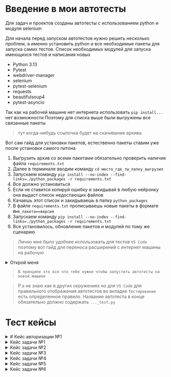 # Введение в мои автотесты

Для задач и проектов созданы автотесты с использованием python и модуля selenium

Для начала перед запуском автотестов нужно решить несколько проблем, а именно установить python и все необходимые пакеты для запуска самих тестов.
    Список необходимых модулей для запуска имеющихся тестов и написания новых
- Python 3.13
- Pytest
- webdriver-manager
- selenium
- pytest-selenium
- requests
- beautifulsoup4
- pytest-asyncio

Так как на рабочей машине нет интернета использовать `pip install...` нет возможности
Поэтому для списка выше были выгружены все связанные пакеты 
> тут когда-нибудь ссылочка будет на скачивание архива

Вот сам гайд для установки пакетов, естественно пакеты ставим уже после установки самого питона 

1. Выгрузить архив со всеми пакетами обязательно проверить наличие файла `requirements.txt`
2. Далее в терминале вводим команду `cd место_где_ты_папку_выгрузил`
3. Запускаем команду `pip install --no-index --find-links=./python_packages -r requirements.txt`
4. Все должно установиться
5. Если не ставится копируй ошибку и закидывай в любую нейронку она выдаст список недостающих файлов 
6. Качаешь этот список и закидываешь в папку `python_packages`
7. В файле `requirements.txt` прописываешь новые пакеты в формате `Имя_пакета==версия`
8. Запускаем команду `pip install --no-index --find-links=./python_packages -r requirements.txt`
9. Все установилось, обновление пакетов и модулей по тому же сценарию

> Лично мне было удобнее использовать для тестов `VS Code` поэтому вот гайд для переноса расширений с интернет машины на рабочую

<details><summary>Открой меня</summary>

1. На интернет машине ставим нужные плагины из магазина 

2. Заходим по пути `С:\Users\user\.vscode\extentions`

3. Копируем все папочки с расширениями и переносим их туда же но уже на рабочей
</details>

> `В принципе это все что тебе нужно чтобы запустить автотесты на новой машине`

> P.s не знаю как в других окружениях но для `VS Code` для правильного отображения автотестов во вкладке `Тестирование` есть определенное правило. Название автотеста в конце обязательно должно содержать `..._test.py`  

<!-- ![image](https://github.com/user-attachments/assets/4ff1f9a4-0564-4c5a-b021-708845ec63aa) -->



# Тест кейсы

<details><summary> # Кейс авторизации №1</summary>

`ID` 1

`Title` Авторизация при помощи windows входа

`Title autotest` key_cloak_windowslogin_test.py

`Type` Позитивный

>Preconditions 

Не выполнен вход в приложение "Задачи и проекты"

> Шаги воспроизведения

1. Перейти в веб-приложение "Задачи и проекты"
2. Нажать на кнопку "Windows вход"

> Ожидаемый результат

Был выполнен успешный вход в систему

>Post conditions

Очистка кеша/выход из приложения


</details>

<details><summary>Кейс задачи №1</summary>

    `ID` 3

    `Title` Добавление задачи через боковое меню

    `Title autotest` add_task_noproject_case1_test.py

    `Type` Позитивный

    > Preconditions

    Предусловий нет

    > Шаги воспроизведения

    1. Зайти в приложение
    2. Нажать на кнопку "Создать задачу" в боковом меню
    3. Заполнить в форме добавления название "new autotask case №1"
    4. Нажать на кнопку " Создать "

    > Ожидаемый результат

    Задача с названием "new autotask case №1" была успешно добавлена и отображается в списке задач

    > Post conditions

    Постусловий нет

</details>

<details><summary>Кейс задачи №2</summary>

    `ID` 4

    `Title` Проверка ограничения длины названия задачи

    `Title autotest` add_task_501_case№2_test.py

    `Type` Негативный

    > Preconditions

    Предусловий нет

    > Шаги воспроизведения

    1. Зайти в приложение
    2. Нажать на кнопку "Создать задачу" в боковом меню
    3. Заполнить в форме добавления название длина которого будет больше 500 символов
    4. Проверить отображение ошибки "Максимальная длина наименования - 500 символов" в форме 
    5. Нажать на кнопку " Создать
    6. Проверить отсутствие задачи в списке задач


    > Ожидаемый результат

    Задача с названием длина которого больше 500  не может быть добавлена

    > Post conditions

    Постусловий нет

</details>

<details><summary>Кейс задачи №3</summary>

    `ID` 5

    `Title` Проверка создания задачи с максимально допустимой длиной названия

    `Title autotest` add_task_500_case№3_test.py

    `Type` Позитивный

    > Preconditions

    Предусловий нет

    > Шаги воспроизведения

    1. Зайти в приложение
    2. Нажать на кнопку "Создать задачу" в боковом меню
    3. Заполнить в форме добавления название длина которого будет ровно 500 символов
    5. Нажать на кнопку " Создать
    6. Проверить наличие задачи в списке задач


    > Ожидаемый результат

    Задача с названием длина которого равна 500 символам была создана

    > Post conditions

    Постусловий нет

</details>

<details><summary>Кейс задачи №4</summary>



    `ID` 6

    `Title` Удаление задачи через карточку задачи

    `Title autotest` task_noproject_case№1_delete_test.py

    `Type` Позитивный

    > Preconditions

    Запуск и успешное выполнение [автотеста "Добавление задачи через боковое меню" ](#)

    > Шаги воспроизведения

    1. Зайти в приложение на страницу со списком задач
    2. Найти задачу "new autotask case №1" и открыть ее карточку
    3. В карточке нажать кнопку "Удалить"
    3. Подтвердить удаление задачи
    4. Вернуться на страницу со списком задач и проверить отсутствие задачи "new autotask case №1"


    > Ожидаемый результат

    Задача "new autotask case №1" удаляется и не отображается в списке задач

    > Post conditions

    Постусловий нет



</details>

<details><summary>Кейс задачи №5</summary>

    `ID` 7

    `Title` Удаление задачи через контекстное меню

    `Title autotest` task_noproject_case№2_delete_test.py

    `Type` Позитивный

    > Preconditions

    Запуск и успешное выполнение [автотеста "Проверка создания задачи с максимально допустимой длиной названия"](#)

    > Шаги воспроизведения

    1. Зайти в приложение на страницу со списком задач
    2. Найти задачу "taskcase№2taskcase№2..." и вызвать контекстное меню
    3. В меню нажать кнопку "Удалить"
    3. Подтвердить удаление задачи
    4. Проверить отсутствие задачи "taskcase№2taskcase№2..."


    > Ожидаемый результат

    Задача "taskcase№2taskcase№2..." удаляется и не отображается в списке задач

    > Post conditions

    Постусловий нет

</details>

<details><summary>Кейс задачи №6</summary>

    `ID` 8

    `Title` Добавление задачи в проект

    `Title autotest` add_task_toproject_case№4_test.py

    `Type` Позитивный

    > Preconditions

    Наличие проекта Autotest project на аккаунте проверяющего

    > Шаги воспроизведения

    1. 1. Зайти в приложение
    2. Нажать на кнопку "Создать задачу" в боковом меню
    3. Заполнить в форме добавления название "task to project"
    4. Добавить задачу в проект "Autotest project" 
    5. Нажать на кнопку " Создать "
    6. Зайти в проекте "Autotest project"
    7. Проверить наличие задачи "task to project" в проекте


    > Ожидаемый результат

    Задача "task to project" находится в проекте "Autotest project"

    > Post conditions

    Удалить задачу/переименовать 

</details>